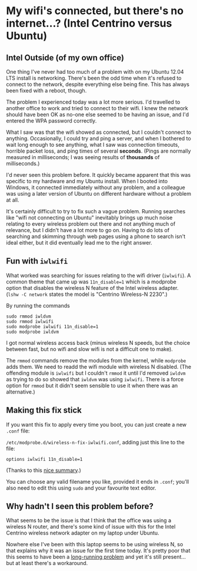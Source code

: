 # My wifi's connected, but there's no internet…? (Intel Centrino versus Ubuntu)


## Intel Outside (of my own office)

One thing I've never had too much of a problem with on my Ubuntu 12.04
LTS install is networking. There's been the odd time when it's refused
to connect to the network, despite everything else being fine. This has
always been fixed with a reboot, though.

The problem I experienced today was a lot more serious. I'd travelled to
another office to work and tried to connect to their wifi. I knew the
network should have been OK as no-one else seemed to be having an issue,
and I'd entered the WPA password correctly.

What I saw was that the wifi showed as connected, but I couldn't connect
to anything. Occasionally, I could try and ping a server, and when I
bothered to wait long enough to see anything, what I saw was connection
timeouts, horrible packet loss, and ping times of several **seconds**.
(Pings are normally measured in milliseconds; I was seeing results of
**thousands** of milliseconds.)

I'd never seen this problem before. It quickly became apparent that this
was specific to my hardware and my Ubuntu install. When I booted into
Windows, it connected immediately without any problem, and a colleague
was using a later version of Ubuntu on different hardware without a
problem at all.

It's certainly difficult to try to fix such a vague problem. Running
searches like "wifi not connecting on Ubuntu" inevitably brings up much
noise relating to every wireless problem out there and not anything much
of relevance, but I didn't have a lot more to go on. Having to do lots
of searching and skimming through web pages using a phone to search
isn't ideal either, but it did eventually lead me to the right answer.

## Fun with `iwlwifi`

What worked was searching for issues relating to the wifi driver
(`iwlwifi`). A common theme that came up was `11n_disable=1` which is a
modprobe option that disables the wireless N feature of the Intel
wireless adapter. (`lshw -C network` states the model is "Centrino
Wireless-N 2230".)

By running the commands

```shell
sudo rmmod iwldvm
sudo rmmod iwlwifi
sudo modprobe iwlwifi 11n_disable=1
sudo modprobe iwldvm
```

I got normal wireless access back (minus wireless N speeds, but the
choice between fast, but no wifi and slow wifi is not a difficult one to
make).

The `rmmod` commands remove the modules from the kernel, while
`modprobe` adds them. We need to readd the wifi module with wireless N
disabled. (The offending module is `iwlwifi` but I couldn't `rmmod` it
until I'd removed `iwldvm` as trying to do so showed that `iwldvm` was
using `iwlwifi`. There is a force option for `rmmod` but it didn't seem
sensible to use it when there was an alternative.)

## Making this fix stick

If you want this fix to apply every time you boot, you can just create a
new `.conf` file:

`/etc/modprobe.d/wireless-n-fix-iwlwifi.conf`, adding just this line to
the file:

```shell
options iwlwifi 11n_disable=1
```
(Thanks to this [nice
summary](http://askubuntu.com/questions/119578/how-to-fix-slow-wireless-on-machines-with-intel-wireless-cards).)

You can choose any valid filename you like, provided it ends in `.conf`;
you'll also need to edit this using `sudo` and your favourite text
editor.

## Why hadn't I seen this problem before?

What seems to be the issue is that I think that the office was using a
wireless N router, and there's some kind of issue with this for the
Intel Centrino wireless network adapter on my laptop under Ubuntu.

Nowhere else I've been with this laptop seems to be using wireless N, so
that explains why it was an issue for the first time today. It's pretty
poor that this seems to have been a [long-running
problem](https://bugs.launchpad.net/ubuntu/+source/linux/+bug/1034740) and
yet it's still present… but at least there's a workaround.

